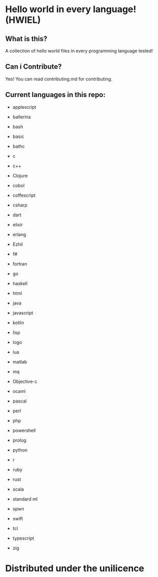 # Hello world in every language! (HWIEL)

## What is this?
A collection of hello world files in every programming language tested!

## Can i Contribute?
Yes! You can read contributing.md for contributing.

## Current languages in this repo:

- applescript
- ballerina
- bash
- basic
- bathc
- c
- c++
- Clojure
- cobol
- coffescript
- csharp
- dart
- elixir
- erlang
- Ezhil
- f#
- fortran
- go
- haskell
- html
- java
- javascript
- kotlin
- lisp
- logo
- lua
- matlab
- mq
- Objective-c
- ocaml
- pascal
- perl
- php
- powershell
- prolog
- python
- r
- ruby
- rust
- scala
- standard ml
- spwn
- swift
- tcl
- typescript

- zig



# Distributed under the unilicence
